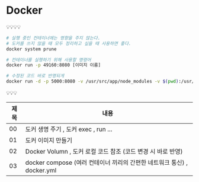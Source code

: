 # Docker

💡💡💡💡

```bash
# 실행 중인 컨테이너에는 영향을 주지 않는다.
# 도커를 쓰지 않을 때 모두 정리하고 싶을 때 사용하면 좋다.
docker system prune

# 컨테이너를 실행하기 위해 사용할 명령어
docker run -p 49160:8080 [이미지 이름]

# 수정된 코드 바로 반영되게
docker run -d -p 5000:8080 -v /usr/src/app/node_modules -v $(pwd):/usr/src/app <이미지 아이디>
```

💡💡💡

| 제목 | 내용                                                                    |
| ---- | ----------------------------------------------------------------------- |
| 00   | 도커 생명 주기 , 도커 exec , run ...                                    |
| 01   | 도커 이미지 만들기                                                      |
| 02   | Docker Volumn , 도커 로컬 코드 참조 (코드 변경 시 바로 반영)            |
| 03   | docker compose (여러 컨테이너 끼리의 간편한 네트워크 통신) , docker.yml |
